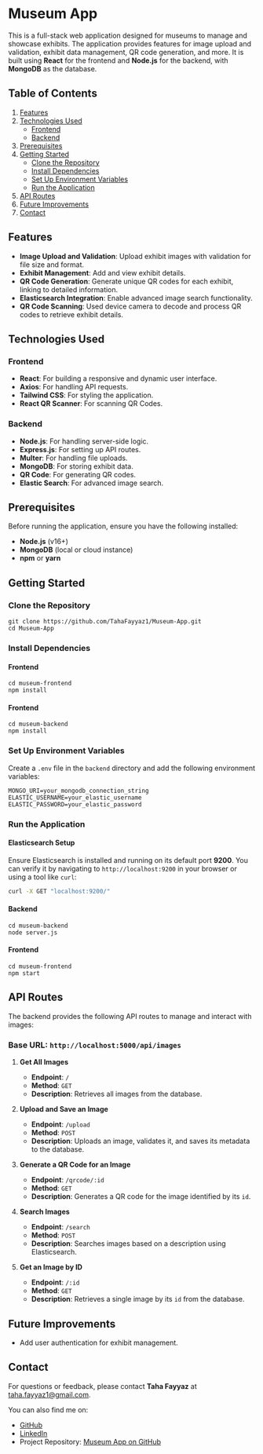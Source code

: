 # Museum App

This is a full-stack web application designed for museums to manage and showcase exhibits. The application provides features for image upload and validation, exhibit data management, QR code generation, and more. It is built using **React** for the frontend and **Node.js** for the backend, with **MongoDB** as the database.

## Table of Contents
1. [Features](#features)
2. [Technologies Used](#technologies-used)
   - [Frontend](#frontend)
   - [Backend](#backend)
3. [Prerequisites](#prerequisites)
4. [Getting Started](#getting-started)
   - [Clone the Repository](#clone-the-repository)
   - [Install Dependencies](#install-dependencies)
   - [Set Up Environment Variables](#set-up-environment-variables)
   - [Run the Application](#run-the-application)
5. [API Routes](#api-routes)
6. [Future Improvements](#future-improvements)
9. [Contact](#contact)

## Features

- **Image Upload and Validation**: Upload exhibit images with validation for file size and format.
- **Exhibit Management**: Add and view exhibit details.
- **QR Code Generation**: Generate unique QR codes for each exhibit, linking to detailed information.
- **Elasticsearch Integration**: Enable advanced image search functionality.
- **QR Code Scanning**: Used device camera to decode and process QR codes to retrieve exhibit details.

## Technologies Used
### Frontend
- **React**: For building a responsive and dynamic user interface.
- **Axios**: For handling API requests.
- **Tailwind CSS**: For styling the application.
- **React QR Scanner**: For scanning QR Codes.

### Backend
- **Node.js**: For handling server-side logic.
- **Express.js**: For setting up API routes.
- **Multer**: For handling file uploads.
- **MongoDB**: For storing exhibit data.
- **QR Code**: For generating QR codes.
- **Elastic Search**: For advanced image search.

## Prerequisites
Before running the application, ensure you have the following installed:
- **Node.js** (v16+)
- **MongoDB** (local or cloud instance)
- **npm** or **yarn**

## Getting Started

### Clone the Repository
```
git clone https://github.com/TahaFayyaz1/Museum-App.git
cd Museum-App
```

### Install Dependencies

#### Frontend
```
cd museum-frontend  
npm install
```

#### Frontend
```
cd museum-backend  
npm install
```

### Set Up Environment Variables

Create a `.env` file in the `backend` directory and add the following environment variables:  
```
MONGO_URI=your_mongodb_connection_string
ELASTIC_USERNAME=your_elastic_username
ELASTIC_PASSWORD=your_elastic_password
```

### Run the Application

#### Elasticsearch Setup  
Ensure Elasticsearch is installed and running on its default port **9200**. You can verify it by navigating to `http://localhost:9200` in your browser or using a tool like `curl`:  
```bash  
curl -X GET "localhost:9200/"
```

#### Backend
```
cd museum-backend
node server.js
```
#### Frontend
```
cd museum-frontend  
npm start  
```

## API Routes  

The backend provides the following API routes to manage and interact with images:  

### **Base URL**: `http://localhost:5000/api/images`  

1. **Get All Images**  
   - **Endpoint**: `/`  
   - **Method**: `GET`  
   - **Description**: Retrieves all images from the database.  

2. **Upload and Save an Image**  
   - **Endpoint**: `/upload`  
   - **Method**: `POST`  
   - **Description**: Uploads an image, validates it, and saves its metadata to the database.  

3. **Generate a QR Code for an Image**  
   - **Endpoint**: `/qrcode/:id`  
   - **Method**: `GET`  
   - **Description**: Generates a QR code for the image identified by its `id`.  

4. **Search Images**  
   - **Endpoint**: `/search`  
   - **Method**: `POST`  
   - **Description**: Searches images based on a description using Elasticsearch.  

5. **Get an Image by ID**  
   - **Endpoint**: `/:id`  
   - **Method**: `GET`  
   - **Description**: Retrieves a single image by its `id` from the database.  


## Future Improvements
- Add user authentication for exhibit management.


## Contact  
For questions or feedback, please contact **Taha Fayyaz** at taha.fayyaz1@gmail.com.  

You can also find me on:  
- [GitHub](https://github.com/TahaFayyaz1)  
- [LinkedIn](https://www.linkedin.com/in/tahafayyaz) 
- Project Repository: [Museum App on GitHub](https://github.com/TahaFayyaz1/Museum-App)
